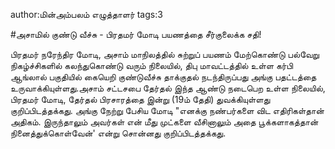 author:மின்அம்பலம் எழுத்தாளர்
tags:3

#அசாமில் குண்டு வீச்சு - பிரதமர் மோடி பயணத்தை சீர்குலைக்க சதி!

பிரதமர் நரேந்திர மோடி, அசாம் மாநிலத்தில் சுற்றுப் பயணம் மேற்கொண்டு பல்வேறு நிகழ்ச்சிகளில் கலந்துகொண்டு வரும் நிலையில், திபு மாவட்டத்தில் உள்ள கர்பி ஆங்லால் பகுதியில் கையெறி குண்டுவீச்சு தாக்குதல் நடந்திருப்பது அங்கு பதட்டத்தை உருவாக்கியுள்ளது.அசாம் சட்டசபை தேர்தல் இந்த ஆண்டு நடைபெற உள்ள நிலையில், பிரதமர் மோடி, தேர்தல் பிரசாரத்தை இன்று (19ம் தேதி) துவக்கியுள்ளது குறிப்பிடத்தக்கது.  அங்கு நேற்று பேசிய மோடி "எனக்கு நண்பர்களை விட எதிரிகள்தான் அதிகம். இருந்தாலும் அவர்கள் என் மீது முட்களை வீசினாலும் அதை பூக்களாகத்தான் நினைத்துக்கொள்வேன்' என்று சொன்னது குறிப்பிடத்தக்கது. 
